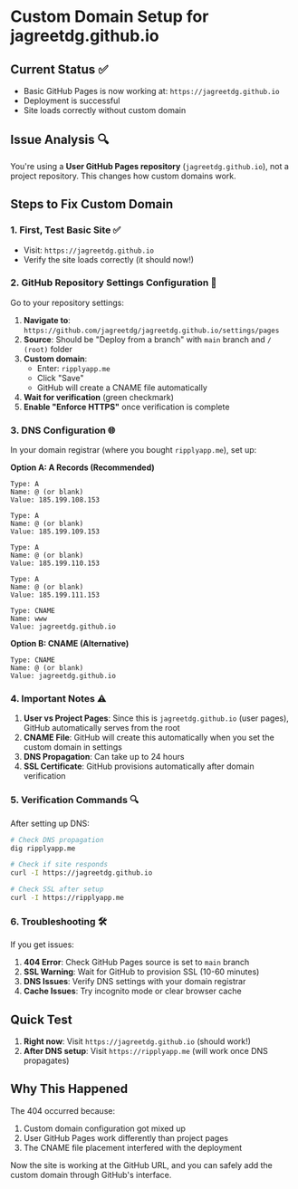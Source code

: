 # Custom Domain Setup for jagreetdg.github.io

## Current Status ✅
- Basic GitHub Pages is now working at: `https://jagreetdg.github.io`
- Deployment is successful
- Site loads correctly without custom domain

## Issue Analysis 🔍
You're using a **User GitHub Pages repository** (`jagreetdg.github.io`), not a project repository. This changes how custom domains work.

## Steps to Fix Custom Domain

### 1. **First, Test Basic Site** ✅
- Visit: `https://jagreetdg.github.io`
- Verify the site loads correctly (it should now!)

### 2. **GitHub Repository Settings Configuration** 🔧

Go to your repository settings:
1. **Navigate to**: `https://github.com/jagreetdg/jagreetdg.github.io/settings/pages`
2. **Source**: Should be "Deploy from a branch" with `main` branch and `/ (root)` folder
3. **Custom domain**: 
   - Enter: `ripplyapp.me`
   - Click "Save"
   - GitHub will create a CNAME file automatically
4. **Wait for verification** (green checkmark)
5. **Enable "Enforce HTTPS"** once verification is complete

### 3. **DNS Configuration** 🌐

In your domain registrar (where you bought `ripplyapp.me`), set up:

**Option A: A Records (Recommended)**
```
Type: A
Name: @ (or blank)
Value: 185.199.108.153

Type: A  
Name: @ (or blank)
Value: 185.199.109.153

Type: A
Name: @ (or blank) 
Value: 185.199.110.153

Type: A
Name: @ (or blank)
Value: 185.199.111.153

Type: CNAME
Name: www
Value: jagreetdg.github.io
```

**Option B: CNAME (Alternative)**
```
Type: CNAME
Name: @ (or blank)
Value: jagreetdg.github.io
```

### 4. **Important Notes** ⚠️

1. **User vs Project Pages**: Since this is `jagreetdg.github.io` (user pages), GitHub automatically serves from the root
2. **CNAME File**: GitHub will create this automatically when you set the custom domain in settings
3. **DNS Propagation**: Can take up to 24 hours
4. **SSL Certificate**: GitHub provisions automatically after domain verification

### 5. **Verification Commands** 🔍

After setting up DNS:
```bash
# Check DNS propagation
dig ripplyapp.me

# Check if site responds
curl -I https://jagreetdg.github.io

# Check SSL after setup
curl -I https://ripplyapp.me
```

### 6. **Troubleshooting** 🛠️

If you get issues:
1. **404 Error**: Check GitHub Pages source is set to `main` branch
2. **SSL Warning**: Wait for GitHub to provision SSL (10-60 minutes)
3. **DNS Issues**: Verify DNS settings with your domain registrar
4. **Cache Issues**: Try incognito mode or clear browser cache

## Quick Test

1. **Right now**: Visit `https://jagreetdg.github.io` (should work!)
2. **After DNS setup**: Visit `https://ripplyapp.me` (will work once DNS propagates)

## Why This Happened

The 404 occurred because:
1. Custom domain configuration got mixed up
2. User GitHub Pages work differently than project pages
3. The CNAME file placement interfered with the deployment

Now the site is working at the GitHub URL, and you can safely add the custom domain through GitHub's interface. 
